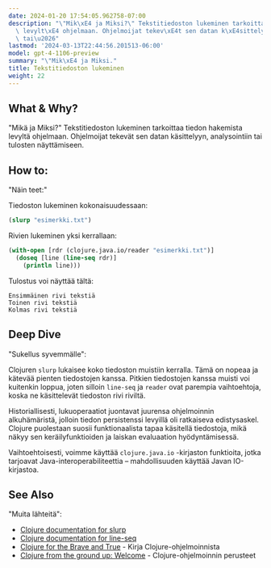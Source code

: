 ```yaml
---
date: 2024-01-20 17:54:05.962758-07:00
description: "\"Mik\xE4 ja Miksi?\" Tekstitiedoston lukeminen tarkoittaa tiedon hakemista\
  \ levylt\xE4 ohjelmaan. Ohjelmoijat tekev\xE4t sen datan k\xE4sittelyyn, analysointiin\
  \ tai\u2026"
lastmod: '2024-03-13T22:44:56.201513-06:00'
model: gpt-4-1106-preview
summary: "\"Mik\xE4 ja Miksi."
title: Tekstitiedoston lukeminen
weight: 22
---
```


## What & Why?
"Mikä ja Miksi?" Tekstitiedoston lukeminen tarkoittaa tiedon hakemista levyltä ohjelmaan. Ohjelmoijat tekevät sen datan käsittelyyn, analysointiin tai tulosten näyttämiseen.

## How to:
"Näin teet:"

Tiedoston lukeminen kokonaisuudessaan:

```Clojure
(slurp "esimerkki.txt")
```

Rivien lukeminen yksi kerrallaan:

```Clojure
(with-open [rdr (clojure.java.io/reader "esimerkki.txt")]
  (doseq [line (line-seq rdr)]
    (println line)))
```

Tulostus voi näyttää tältä:

```
Ensimmäinen rivi tekstiä
Toinen rivi tekstiä
Kolmas rivi tekstiä
```

## Deep Dive
"Sukellus syvemmälle":

Clojuren `slurp` lukaisee koko tiedoston muistiin kerralla. Tämä on nopeaa ja kätevää pienten tiedostojen kanssa. Pitkien tiedostojen kanssa muisti voi kuitenkin loppua, joten silloin `line-seq` ja `reader` ovat parempia vaihtoehtoja, koska ne käsittelevät tiedoston rivi riviltä.

Historiallisesti, lukuoperaatiot juontavat juurensa ohjelmoinnin alkuhämäristä, jolloin tiedon persistenssi levyillä oli ratkaiseva edistysaskel. Clojure puolestaan suosii funktionaalista tapaa käsitellä tiedostoja, mikä näkyy sen keräilyfunktioiden ja laiskan evaluaation hyödyntämisessä.

Vaihtoehtoisesti, voimme käyttää `clojure.java.io` -kirjaston funktioita, jotka tarjoavat Java-interoperabiliteettia – mahdollisuuden käyttää Javan IO-kirjastoa.

## See Also
"Muita lähteitä":

- [Clojure documentation for slurp](https://clojuredocs.org/clojure.core/slurp)
- [Clojure documentation for line-seq](https://clojuredocs.org/clojure.core/line-seq)
- [Clojure for the Brave and True](https://www.braveclojure.com/) - Kirja Clojure-ohjelmoinnista
- [Clojure from the ground up: Welcome](https://aphyr.com/posts/301-clojure-from-the-ground-up-welcome) - Clojure-ohjelmoinnin perusteet

